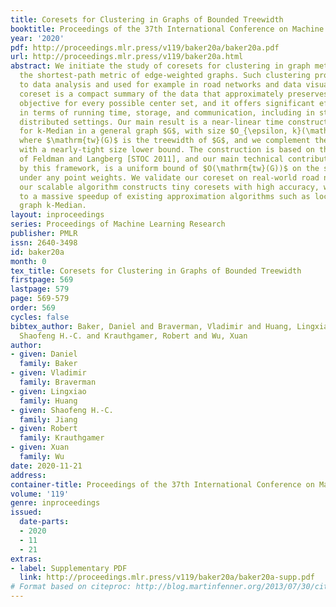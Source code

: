 ```yaml
---
title: Coresets for Clustering in Graphs of Bounded Treewidth
booktitle: Proceedings of the 37th International Conference on Machine Learning
year: '2020'
pdf: http://proceedings.mlr.press/v119/baker20a/baker20a.pdf
url: http://proceedings.mlr.press/v119/baker20a.html
abstract: We initiate the study of coresets for clustering in graph metrics, i.e.,
  the shortest-path metric of edge-weighted graphs. Such clustering problems are essential
  to data analysis and used for example in road networks and data visualization. A
  coreset is a compact summary of the data that approximately preserves the clustering
  objective for every possible center set, and it offers significant efficiency improvements
  in terms of running time, storage, and communication, including in streaming and
  distributed settings. Our main result is a near-linear time construction of a coreset
  for k-Median in a general graph $G$, with size $O_{\epsilon, k}(\mathrm{tw}(G))$
  where $\mathrm{tw}(G)$ is the treewidth of $G$, and we complement the construction
  with a nearly-tight size lower bound. The construction is based on the framework
  of Feldman and Langberg [STOC 2011], and our main technical contribution, as required
  by this framework, is a uniform bound of $O(\mathrm{tw}(G))$ on the shattering dimension
  under any point weights. We validate our coreset on real-world road networks, and
  our scalable algorithm constructs tiny coresets with high accuracy, which translates
  to a massive speedup of existing approximation algorithms such as local search for
  graph k-Median.
layout: inproceedings
series: Proceedings of Machine Learning Research
publisher: PMLR
issn: 2640-3498
id: baker20a
month: 0
tex_title: Coresets for Clustering in Graphs of Bounded Treewidth
firstpage: 569
lastpage: 579
page: 569-579
order: 569
cycles: false
bibtex_author: Baker, Daniel and Braverman, Vladimir and Huang, Lingxiao and Jiang,
  Shaofeng H.-C. and Krauthgamer, Robert and Wu, Xuan
author:
- given: Daniel
  family: Baker
- given: Vladimir
  family: Braverman
- given: Lingxiao
  family: Huang
- given: Shaofeng H.-C.
  family: Jiang
- given: Robert
  family: Krauthgamer
- given: Xuan
  family: Wu
date: 2020-11-21
address: 
container-title: Proceedings of the 37th International Conference on Machine Learning
volume: '119'
genre: inproceedings
issued:
  date-parts:
  - 2020
  - 11
  - 21
extras:
- label: Supplementary PDF
  link: http://proceedings.mlr.press/v119/baker20a/baker20a-supp.pdf
# Format based on citeproc: http://blog.martinfenner.org/2013/07/30/citeproc-yaml-for-bibliographies/
---
```


